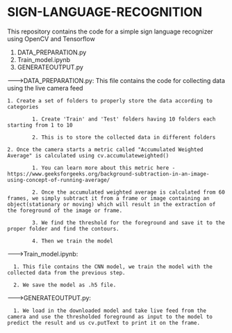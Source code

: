 # SIGN-LANGUAGE-RECOGNITION
This repository contains the code for a simple sign language recognizer using OpenCV and Tensorflow
1. DATA_PREPARATION.py
2. Train_model.ipynb
3. GENERATEOUTPUT.py

--->DATA_PREPARATION.py:
    This file contains the code for collecting data using the live camera feed
    
    1. Create a set of folders to properly store the data according to categories
    
            1. Create 'Train' and 'Test' folders having 10 folders each starting from 1 to 10
            
            2. This is to store the collected data in different folders
    
    2. Once the camera starts a metric called "Accumulated Weighted Average" is calculated using cv.accumulateweighted()
            
            1. You can learn more about this metric here - https://www.geeksforgeeks.org/background-subtraction-in-an-image-using-concept-of-running-average/
            
            2. Once the accumulated weighted average is calculated from 60 frames, we simply subtract it from a frame or image containing an object(stationary or moving) which will result in the extraction of the foreground of the image or frame.
            
            3. We find the threshold for the foreground and save it to the proper folder and find the contours.
            
            4. Then we train the model


--->Train_model.ipynb:
      
      1. This file contains the CNN model, we train the model with the collected data from the previous step.
      
      2. We save the model as .h5 file.
      


--->GENERATEOUTPUT.py:
      
      
      1. We load in the downloaded model and take live feed from the camera and use the thresholded foreground as input to the model to predict the result and us cv.putText to print it on the frame. 
 
